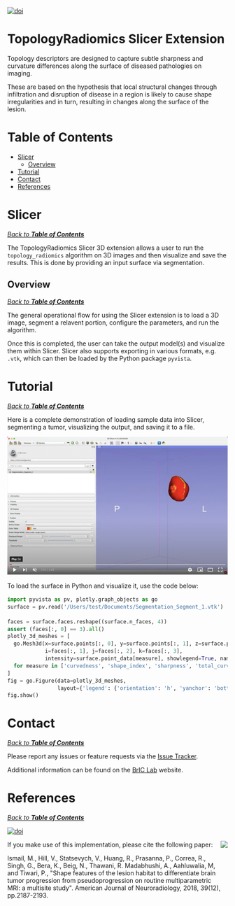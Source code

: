 [![doi](https://img.shields.io/badge/doi-10.3174/ajnr.A5858-brightgreen.svg)](https://doi.org/10.3174/ajnr.A5858)

# TopologyRadiomics Slicer Extension

Topology descriptors are designed to capture subtle sharpness and curvature differences along the surface of diseased pathologies on imaging.

These are based on the hypothesis that local structural changes through infiltration and disruption of disease in a region is likely to cause shape irregularities and in turn, resulting in changes along the surface of the lesion.

# Table of Contents
- [Slicer](#slicer)
  - [Overview](#overview)
- [Tutorial](#tutorial)
- [Contact](#contact)
- [References](#references)


# Slicer
_[Back to **Table of Contents**](#table-of-contents)_

The TopologyRadiomics Slicer 3D extension allows a user to run the `topology_radiomics` algorithm on 3D images and then visualize and save the results. This is done by providing an input surface via segmentation.

## Overview
_[Back to **Table of Contents**](#table-of-contents)_

The general operational flow for using the Slicer extension is to load a 3D image, segment a relavent portion, configure the parameters, and run the algorithm.

Once this is completed, the user can take the output model(s) and visualize them within Slicer. Slicer also supports exporting in various formats, e.g. `.vtk`, which can then be loaded by the Python package `pyvista`.

# Tutorial
_[Back to **Table of Contents**](#table-of-contents)_

Here is a complete demonstration of loading sample data into Slicer, segmenting a tumor, visualizing the output, and saving it to a file.

[![Collage Demonstration](Tutorials/TopologyRadiomicsFullDemo.png?raw=true)](https://youtu.be/-we5zZ7MVRU "Topology Radiomics Full Demo")

To load the surface in Python and visualize it, use the code below:

```python
import pyvista as pv, plotly.graph_objects as go
surface = pv.read('/Users/test/Documents/Segmentation_Segment_1.vtk')

faces = surface.faces.reshape((surface.n_faces, 4))
assert (faces[:, 0] == 3).all()
plotly_3d_meshes = [
  go.Mesh3d(x=surface.points[:, 0], y=surface.points[:, 1], z=surface.points[:, 2],
            i=faces[:, 1], j=faces[:, 2], k=faces[:, 3],
            intensity=surface.point_data[measure], showlegend=True, name=measure)
  for measure in ['curvedness', 'shape_index', 'sharpness', 'total_curvature']
]
fig = go.Figure(data=plotly_3d_meshes,
                layout={'legend': {'orientation': 'h', 'yanchor': 'bottom', 'y': 1}})
fig.show()
```


# Contact
_[Back to **Table of Contents**](#table-of-contents)_

Please report any issues or feature requests via the [Issue Tracker](https://github.com/radxtools/topology-radiomics/issues).

Additional information can be found on the [BrIC Lab](http://bric-lab.com) website.



# References
_[Back to **Table of Contents**](#table-of-contents)_

[![doi](https://img.shields.io/badge/doi-10.3174/ajnr.A5858-brightgreen.svg)](https://doi.org/10.3174/ajnr.A5858)

<a href="http://bric-lab.com"><img align="right" height=100 src="https://static.wixstatic.com/media/a0e8e5_809a649f13254ff293405c7476004e20~mv2.png/v1/fill/w_248,h_240,al_c,usm_0.66_1.00_0.01/a0e8e5_809a649f13254ff293405c7476004e20~mv2.png"></a>

If you make use of this implementation, please cite the following paper:

Ismail, M., Hill, V., Statsevych, V., Huang, R., Prasanna, P., Correa, R., Singh, G., Bera, K., Beig, N., Thawani, R. Madabhushi, A., Aahluwalia, M, and Tiwari, P., "Shape features of the lesion habitat to differentiate brain tumor progression from pseudoprogression on routine multiparametric MRI: a multisite study". American Journal of Neuroradiology, 2018, 39(12), pp.2187-2193.

